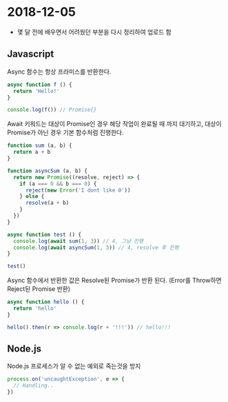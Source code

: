 # 2018-12-05

- 몇 달 전에 배우면서 어려웠던 부분을 다시 정리하여 업로드 함

## Javascript
Async 함수는 항상 프라미스를 반환한다.

```javascript
async function f () {
  return 'Hello!'
}

console.log(f()) // Promise{}
```

Await 키워드는 대상이 Promise인 경우 해당 작업이 완료될 때 까지 대기하고, 대상이 Promise가 아닌 경우 기본 함수처럼 진행한다.

```javascript
function sum (a, b) {
  return a + b
}

function asyncSum (a, b) {
  return new Promise((resolve, reject) => {
    if (a === 0 && b === 0) {
      reject(new Error('I dont like 0'))
    } else {
      resolve(a + b)
    }
  })
}

async function test () {
  console.log(await sum(1, 3)) // 4, 그냥 진행
  console.log(await asyncSum(1, 3)) // 4, resolve 후 진행
}

test()
```

Async 함수에서 반환한 값은 Resolve된 Promise가 반환 된다. (Error를 Throw하면 Reject된 Promise 반환)
```javascript
async function hello () {
  return 'hello'
}

hello().then(r => console.log(r + '!!!')) // hello!!!
```


## Node.js

Node.js 프로세스가 알 수 없는 예외로 죽는것을 방지
```javascript
process.on('uncaughtException', e => {
  // Handling..
})
```